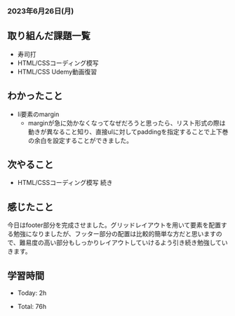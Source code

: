 ### 2023年6月26日(月)

## 取り組んだ課題一覧

- 寿司打
- HTML/CSSコーディング模写
- HTML/CSS Udemy動画復習

## わかったこと

- li要素のmargin
  - marginが急に効かなくなってなぜだろうと思ったら、リスト形式の際は動きが異なること知り、直接ulに対してpaddingを指定することで上下巻の余白を設定することができました。

## 次やること

- HTML/CSSコーディング模写 続き

## 感じたこと
今日はfooter部分を完成させました。グリッドレイアウトを用いて要素を配置する勉強になりましたが、フッター部分の配置は比較的簡単な方だと思いますので、難易度の高い部分もしっかりレイアウトしていけるよう引き続き勉強していきます。

## 学習時間

- Today: 2h

- Total: 76h
